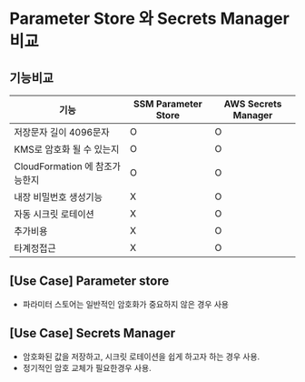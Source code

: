 # Parameter Store 와 Secrets Manager 비교 

## 기능비교 

|기능|SSM Parameter Store| AWS Secrets Manager|
|---|---|---|
|저장문자 길이 4096문자| O| O|
|KMS로 암호화 될 수 있는지| O| O|
|CloudFormation 에 참조가능한지| O| O|
|내장 비밀번호 생성기능| X| O|
|자동 시크릿 로테이션| X| O|
|추가비용| X| O|
|타계정접근| X| O|

## [Use Case] Parameter store

- 파라미터 스토어는 일반적인 암호화가 중요하지 않은 경우 사용 

## [Use Case] Secrets Manager 

- 암호화된 값을 저장하고, 시크릿 로테이션을 쉽게 하고자 하는 경우 사용.
- 정기적인 암호 교체가 필요한경우 사용. 
